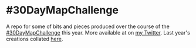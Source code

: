 # #30DayMapChallenge

A repo for some of bits and pieces produced over the course of the [#30DayMapChallenge](https://github.com/tjukanovt/30DayMapChallenge) this year. More available at on [my Twitter](https://twitter.com/Iawmatthew/). Last year's creations collated [here](http://matthewlaw.xyz/blog/30daymapchallenge-2020.html).
